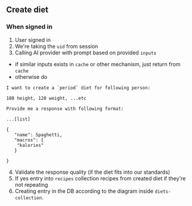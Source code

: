 ## Create diet

### When signed in

1. User signed in
2. We're taking the `uid` from session
3. Calling AI provider with prompt based on provided `inputs`
  - if similar inputs exists in `cache` or other mechanism, just return from `cache`
  - otherwise do

```text
I want to create a `period` diet for following person:

180 height, 120 weight, ...etc

Provide me a response with following format:

...[list]

{
   "name": Spaghetti,
   "macros": {
    "kalories"
   }

}
```

4. Validate the response quality (if the diet fits into our standards)
5. If yes entry into `recipes` collection recipes from created diet if they're not repeating
6. Creating entry in the DB according to the diagram inside `diets-collection`.